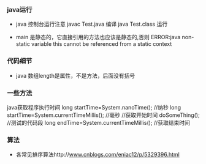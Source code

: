 ### java运行 ###
* java 控制台运行注意
javac Test.java 编译
java Test.class 运行

* main 是静态的，它直接引用的方法也应该是静态的,否则
ERROR:java non-static variable this cannot be referenced from a static context 

### 代码细节 ###
* java 数组length是属性，不是方法，后面没有括号

### 一些方法 ###
java获取程序执行时间 
long startTime=System.nanoTime(); //纳秒
long startTime=System.currentTimeMillis(); //毫秒  //获取开始时间
doSomeThing();  //测试的代码段
long endTime=System.currentTimeMillis(); //获取结束时间

### 算法 ###
* 各常见排序算法http://www.cnblogs.com/eniac12/p/5329396.html









